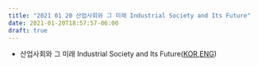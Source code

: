 ```yaml
---
title: "2021 01 20 산업사회와 그 미래 Industrial Society and Its Future"
date: 2021-01-20T18:57:57-06:00
draft: true
---
```


* 산업사회와 그 미래 Industrial Society and Its Future([KOR](ISIF.pdf),[ENG](unabomber.pdf))